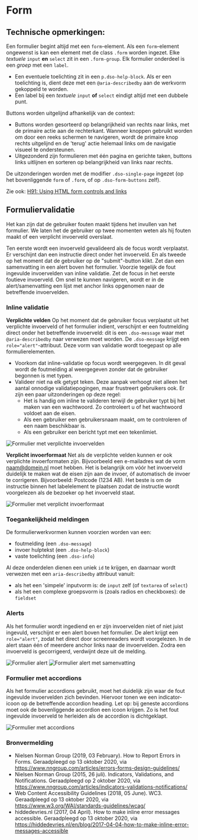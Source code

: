 # Form

## Technische opmerkingen:

Een formulier begint altijd met een `form`-element. Als een `form`-element ongewenst is kan een element met de class `.form` worden ingezet. Elke _textuele_ `input` **en** `select` zit in een `.form-group`. Elk formulier onderdeel is een _groep_ met een `label`.

- Een eventuele toelichting zit in een `p.dso-help-block`. Als er een toelichting is, dient deze met een `@aria-describedby` aan de werkvorm gekoppeld te worden.
- Een label bij een _textuele_ `input` **of** `select` eindigt altijd met een dubbele punt.

Buttons worden uitgelijnd afhankelijk van de context:

- Buttons worden gesorteerd op belangrijkheid van rechts naar links, met de primaire actie aan de rechterkant. Wanneer knoppen gebruikt worden om door een reeks schermen te navigeren, wordt de primaire knop rechts uitgelijnd en de 'terug' actie helemaal links om de navigatie visueel te ondersteunen.
- Uitgezonderd zijn formulieren met één pagina en gerichte taken, buttons links uitlijnen en sorteren op belangrijkheid van links naar rechts.

De uitzonderingen worden met de modifier `.dso-single-page` ingezet (op het bovenliggende `form` of `.form`, of op `.dso-form-buttons` zelf).

Zie ook: [H91: Using HTML form controls and links](https://www.w3.org/TR/WCAG20-TECHS/H91)

## Formuliervalidatie

Het kan zijn dat de gebruiker fouten maakt tijdens het invullen van het formulier. We laten het de gebruiker op twee momenten weten als hij fouten maakt of een verplicht invoerveld overslaat.

Ten eerste wordt een invoerveld gevalideerd als de focus wordt verplaatst. Er verschijnt dan een instructie direct onder het invoerveld. En als tweede op het moment dat de gebruiker op de "submit"-button klikt. Zet dan een samenvatting in een alert boven het formulier. Voorzie tegelijk de fout ingevulde invoervelden van inline validatie. Zet de focus in het eerste foutieve invoerveld. Om snel te kunnen navigeren, wordt er in de alert/samenvatting een lijst met anchor links opgenomen naar de betreffende invoervelden.

### Inline validatie

**Verplichte velden**
Op het moment dat de gebruiker focus verplaatst uit het verplichte invoerveld of het formulier indient, verschijnt er een foutmelding direct onder het betreffende invoerveld: dit is een `.dso-message` waar met `@aria-describedby` naar verwezen moet worden. De `.dso-message` krijgt een `role="alert"`-attribuut. Deze vorm van validatie wordt toegepast op alle formulierelementen.

- Voorkom dat inline-validatie op focus wordt weergegeven. In dit geval wordt de foutmelding al weergegeven zonder dat de gebruiker begonnen is met typen.
- Valideer niet na elk getypt teken. Deze aanpak verhoogt niet alleen het aantal onnodige validatiepogingen, maar frustreert gebruikers ook. Er zijn een paar uitzonderingen op deze regel:
  - Het is handig om inline te valideren terwijl de gebruiker typt bij het maken van een wachtwoord. Zo controleert u of het wachtwoord voldoet aan de eisen.
  - Als een gebruiker een gebruikersnaam maakt, om te controleren of een naam beschikbaar is.
  - Als een gebruiker een bericht typt met een tekenlimiet.

![Formulier met verplichte invoervelden](/docs/form/form-verplicht.jpg)

**Verplicht invoerformaat**
Net als de verplichte velden kunnen er ook verplichte invoerformaten zijn. Bijvoorbeeld een e-mailadres wat de vorm naam@domein.nl moet hebben. Het is belangrijk om vóór het invoerveld duidelijk te maken wat de eisen zijn aan de invoer, óf automatisch de invoer te corrigeren. Bijvoorbeeld: Postcode (1234 AB). Het beste is om de instructie binnen het labelelement te plaatsen zodat de instructie wordt voorgelezen als de bezoeker op het invoerveld staat.

![Formulier met verplicht invoerformaat](/docs/form/form-verplicht-formaat.jpg)

### Toegankelijkheid meldingen

De formulierwerkvormen kunnen voorzien worden van een:

- foutmelding (een `.dso-message`)
- invoer hulptekst (een `.dso-help-block`)
- vaste toelichting (een `.dso-info`)

Al deze onderdelen dienen een uniek `id` te krijgen, en daarnaar wordt verwezen met een `aria-describedby` attribuut vanuit:

- als het een 'simpele' inputvorm is: de `input` zelf (of `textarea` of `select`)
- als het een complexe groepsvorm is (zoals radios en checkboxes): de `fieldset`

### Alerts

Als het formulier wordt ingediend en er zijn invoervelden niet of niet juist ingevuld, verschijnt er een alert boven het formulier. De alert krijgt een `role="alert"`, zodat het direct door screenreaders wordt voorgelezen. In de alert staan één of meerdere anchor links naar de invoervelden. Zodra een invoerveld is gecorrigeerd, verdwijnt deze uit de melding.

![Formulier alert](/docs/form/form-alert.jpg)
![Formulier alert met samenvatting](/docs/form/form-alert-samenvatting.jpg)

### Formulier met accordions

Als het formulier accordions gebruikt, moet het duidelijk zijn waar de fout ingevulde invoervelden zich bevinden. Hiervoor tonen we een indicator-icoon op de betreffende accordion heading. Let op: bij geneste accordions moet ook de bovenliggende accordion een icoon krijgen. Zo is het fout ingevulde invoerveld te herleiden als de accordion is dichtgeklapt.

![Formulier met accordions](/docs/form/form-accordion.jpg)

### Bronvermelding

- Nielsen Norman Group (2019, 03 February). How to Report Errors in Forms. Geraadpleegd op 13 oktober 2020, via https://www.nngroup.com/articles/errors-forms-design-guidelines/
- Nielsen Norman Group (2015, 26 juli). Indicators, Validations, and Notifications. Geraadpleegd op 2 oktober 2020, via https://www.nngroup.com/articles/indicators-validations-notifications/
- Web Content Accessibility Guidelines (2018, 05 June). WC3. Geraadpleegd op 13 oktober 2020, via https://www.w3.org/WAI/standards-guidelines/wcag/
- hiddedevries.nl (2017, 04 April). How to make inline error messages accessible. Geraadpleegd op 13 oktober 2020, via https://hiddedevries.nl/en/blog/2017-04-04-how-to-make-inline-error-messages-accessible
